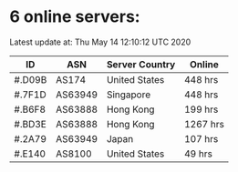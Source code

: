 # 6 online servers:

Latest update at: Thu May 14 12:10:12 UTC 2020

| ID | ASN | Server Country | Online |
| -- | --- | -------------- | ------ |
| #.D09B | AS174 | United States | 448 hrs |
| #.7F1D | AS63949 | Singapore | 448 hrs |
| #.B6F8 | AS63888 | Hong Kong | 199 hrs |
| #.BD3E | AS63888 | Hong Kong | 1267 hrs |
| #.2A79 | AS63949 | Japan | 107 hrs |
| #.E140 | AS8100 | United States | 49 hrs |

